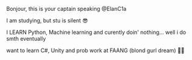 Bonjour, this is your captain speaking @ElanC1a

I am studying, but stu is silent 😎

I LEARN  Python, Machine learning and curently doin' nothing... well i do smth eventually 
   
want to learn C#, Unity and prob work at FAANG (blond gurl dream)
👴👶
<!---
ElanC1a/ElanC1a is a ✨ special ✨ repository because its `README.md` (this file) appears on your GitHub profile.
You can click the Preview link to take a look at your changes.
--->
